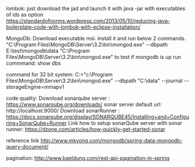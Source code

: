 lombok:
just download the jad and launch it with java -jar with executables of ids as option
https://standardofnorms.wordpress.com/2013/05/10/reducing-java-boilerplate-code-with-lombok-with-eclipse-installation/


MongoDb:
Download executable msi. install it and run below 2 commands.
"C:\Program Files\MongoDB\Server\3.2\bin\mongod.exe" --dbpath E:\test\mongodb\data
"C:\Program Files\MongoDB\Server\3.2\bin\mongod.exe"
to test if mongodb is up run commmand: show dbs

command for 32 bit system:
C:\>"c:\Program Files\MongoDB\Server\3.2\bin\mongod.exe" --dbpath "C:\data" --journal --storageEngine=mmapv1


code quality:
Download sonarqube server : https://www.sonarqube.org/downloads/
sonar server default url: http://localhost:9000/
Download sonarRunner : https://docs.sonarqube.org/display/SONARQUBE45/Installing+and+Configuring+SonarQube+Runner
Link how to setup sonarQube server with sonar runner: https://dzone.com/articles/how-quickly-get-started-sonar


reference link
http://www.mkyong.com/mongodb/spring-data-mongodb-query-document/


pagination:
http://www.baeldung.com/rest-api-pagination-in-spring
